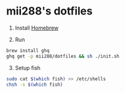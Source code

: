 # mii288's dotfiles

1. Install [Homebrew](https://brew.sh/)

2. Run

```sh
brew install ghq
ghq get -p mii288/dotfiles && sh ./init.sh
```

3. Setup fish

```sh
sudo cat $(which fish) >> /etc/shells
chsh -s $(which fish)
```
